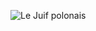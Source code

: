 ![Le Juif polonais](https://upload.wikimedia.org/wikipedia/commons/thumb/2/23/Five-striped_palm_squirrel_%28Funambulus_pennantii%29.jpg/300px-Five-striped_palm_squirrel_%28Funambulus_pennantii%29.jpg)